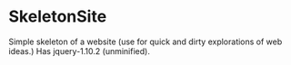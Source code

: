 SkeletonSite
============

Simple skeleton of a website (use for quick and dirty explorations of web ideas.)  Has jquery-1.10.2 (unminified).
